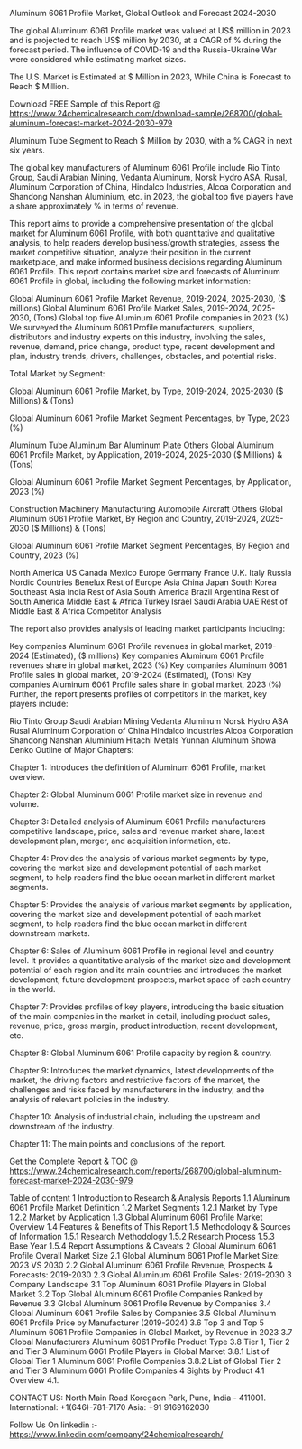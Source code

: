 Aluminum 6061 Profile Market, Global Outlook and Forecast 2024-2030

The global Aluminum 6061 Profile market was valued at US$ million in 2023 and is projected to reach US$ million by 2030, at a CAGR of % during the forecast period. The influence of COVID-19 and the Russia-Ukraine War were considered while estimating market sizes.

The U.S. Market is Estimated at $ Million in 2023, While China is Forecast to Reach $ Million.

Download FREE Sample of this Report @ https://www.24chemicalresearch.com/download-sample/268700/global-aluminum-forecast-market-2024-2030-979

Aluminum Tube Segment to Reach $ Million by 2030, with a % CAGR in next six years.

The global key manufacturers of Aluminum 6061 Profile include Rio Tinto Group, Saudi Arabian Mining, Vedanta Aluminum, Norsk Hydro ASA, Rusal, Aluminum Corporation of China, Hindalco Industries, Alcoa Corporation and Shandong Nanshan Aluminium, etc. in 2023, the global top five players have a share approximately % in terms of revenue.

This report aims to provide a comprehensive presentation of the global market for Aluminum 6061 Profile, with both quantitative and qualitative analysis, to help readers develop business/growth strategies, assess the market competitive situation, analyze their position in the current marketplace, and make informed business decisions regarding Aluminum 6061 Profile. This report contains market size and forecasts of Aluminum 6061 Profile in global, including the following market information:

Global Aluminum 6061 Profile Market Revenue, 2019-2024, 2025-2030, ($ millions)
Global Aluminum 6061 Profile Market Sales, 2019-2024, 2025-2030, (Tons)
Global top five Aluminum 6061 Profile companies in 2023 (%)
We surveyed the Aluminum 6061 Profile manufacturers, suppliers, distributors and industry experts on this industry, involving the sales, revenue, demand, price change, product type, recent development and plan, industry trends, drivers, challenges, obstacles, and potential risks.

Total Market by Segment:

Global Aluminum 6061 Profile Market, by Type, 2019-2024, 2025-2030 ($ Millions) & (Tons)

Global Aluminum 6061 Profile Market Segment Percentages, by Type, 2023 (%)

Aluminum Tube
Aluminum Bar
Aluminum Plate
Others
Global Aluminum 6061 Profile Market, by Application, 2019-2024, 2025-2030 ($ Millions) & (Tons)

Global Aluminum 6061 Profile Market Segment Percentages, by Application, 2023 (%)

Construction
Machinery Manufacturing
Automobile
Aircraft
Others
Global Aluminum 6061 Profile Market, By Region and Country, 2019-2024, 2025-2030 ($ Millions) & (Tons)

Global Aluminum 6061 Profile Market Segment Percentages, By Region and Country, 2023 (%)

North America
US
Canada
Mexico
Europe
Germany
France
U.K.
Italy
Russia
Nordic Countries
Benelux
Rest of Europe
Asia
China
Japan
South Korea
Southeast Asia
India
Rest of Asia
South America
Brazil
Argentina
Rest of South America
Middle East & Africa
Turkey
Israel
Saudi Arabia
UAE
Rest of Middle East & Africa
Competitor Analysis

The report also provides analysis of leading market participants including:

Key companies Aluminum 6061 Profile revenues in global market, 2019-2024 (Estimated), ($ millions)
Key companies Aluminum 6061 Profile revenues share in global market, 2023 (%)
Key companies Aluminum 6061 Profile sales in global market, 2019-2024 (Estimated), (Tons)
Key companies Aluminum 6061 Profile sales share in global market, 2023 (%)
Further, the report presents profiles of competitors in the market, key players include:

Rio Tinto Group
Saudi Arabian Mining
Vedanta Aluminum
Norsk Hydro ASA
Rusal
Aluminum Corporation of China
Hindalco Industries
Alcoa Corporation
Shandong Nanshan Aluminium
Hitachi Metals
Yunnan Aluminum
Showa Denko
Outline of Major Chapters:

Chapter 1: Introduces the definition of Aluminum 6061 Profile, market overview.

Chapter 2: Global Aluminum 6061 Profile market size in revenue and volume.

Chapter 3: Detailed analysis of Aluminum 6061 Profile manufacturers competitive landscape, price, sales and revenue market share, latest development plan, merger, and acquisition information, etc.

Chapter 4: Provides the analysis of various market segments by type, covering the market size and development potential of each market segment, to help readers find the blue ocean market in different market segments.

Chapter 5: Provides the analysis of various market segments by application, covering the market size and development potential of each market segment, to help readers find the blue ocean market in different downstream markets.

Chapter 6: Sales of Aluminum 6061 Profile in regional level and country level. It provides a quantitative analysis of the market size and development potential of each region and its main countries and introduces the market development, future development prospects, market space of each country in the world.

Chapter 7: Provides profiles of key players, introducing the basic situation of the main companies in the market in detail, including product sales, revenue, price, gross margin, product introduction, recent development, etc.

Chapter 8: Global Aluminum 6061 Profile capacity by region & country.

Chapter 9: Introduces the market dynamics, latest developments of the market, the driving factors and restrictive factors of the market, the challenges and risks faced by manufacturers in the industry, and the analysis of relevant policies in the industry.

Chapter 10: Analysis of industrial chain, including the upstream and downstream of the industry.

Chapter 11: The main points and conclusions of the report.

Get the Complete Report & TOC @ https://www.24chemicalresearch.com/reports/268700/global-aluminum-forecast-market-2024-2030-979

Table of content
1 Introduction to Research & Analysis Reports
1.1 Aluminum 6061 Profile Market Definition
1.2 Market Segments
1.2.1 Market by Type
1.2.2 Market by Application
1.3 Global Aluminum 6061 Profile Market Overview
1.4 Features & Benefits of This Report
1.5 Methodology & Sources of Information
1.5.1 Research Methodology
1.5.2 Research Process
1.5.3 Base Year
1.5.4 Report Assumptions & Caveats
2 Global Aluminum 6061 Profile Overall Market Size
2.1 Global Aluminum 6061 Profile Market Size: 2023 VS 2030
2.2 Global Aluminum 6061 Profile Revenue, Prospects & Forecasts: 2019-2030
2.3 Global Aluminum 6061 Profile Sales: 2019-2030
3 Company Landscape
3.1 Top Aluminum 6061 Profile Players in Global Market
3.2 Top Global Aluminum 6061 Profile Companies Ranked by Revenue
3.3 Global Aluminum 6061 Profile Revenue by Companies
3.4 Global Aluminum 6061 Profile Sales by Companies
3.5 Global Aluminum 6061 Profile Price by Manufacturer (2019-2024)
3.6 Top 3 and Top 5 Aluminum 6061 Profile Companies in Global Market, by Revenue in 2023
3.7 Global Manufacturers Aluminum 6061 Profile Product Type
3.8 Tier 1, Tier 2 and Tier 3 Aluminum 6061 Profile Players in Global Market
3.8.1 List of Global Tier 1 Aluminum 6061 Profile Companies
3.8.2 List of Global Tier 2 and Tier 3 Aluminum 6061 Profile Companies
4 Sights by Product
4.1 Overview
4.1.

CONTACT US:
North Main Road Koregaon Park, Pune, India - 411001.
International: +1(646)-781-7170
Asia: +91 9169162030

Follow Us On linkedin :- https://www.linkedin.com/company/24chemicalresearch/
